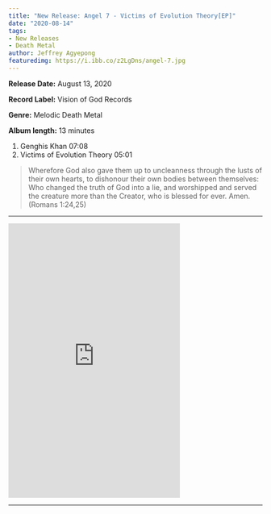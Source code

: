 ```yaml
---
title: "New Release: Angel 7 - Victims of Evolution Theory[EP]"
date: "2020-08-14"
tags:
- New Releases
- Death Metal
author: Jeffrey Agyepong
featuredimg: https://i.ibb.co/z2LgDns/angel-7.jpg
---
```


**Release Date:** August 13, 2020 

**Record Label:** Vision of God Records

**Genre:** Melodic Death Metal 

**Album length:** 13 minutes

1. Genghis Khan 07:08 <br>
2. Victims of Evolution Theory 05:01

> Wherefore God also gave them up to uncleanness through the lusts of their own hearts, to dishonour their own bodies between themselves: Who changed the truth of God into a lie, and worshipped and served the creature more than the Creator, who is blessed for ever. Amen. (Romans 1:24,25)

* * *

<iframe style="border: 0; width: 340px; height: 545px;" src="https://bandcamp.com/EmbeddedPlayer/album=485305084/size=large/bgcol=ffffff/linkcol=0687f5/transparent=true/" seamless><a href="https://7angel.bandcamp.com/album/victims-of-evolution-theory">Victims of Evolution Theory by Angel 7</a></iframe>

* * *


